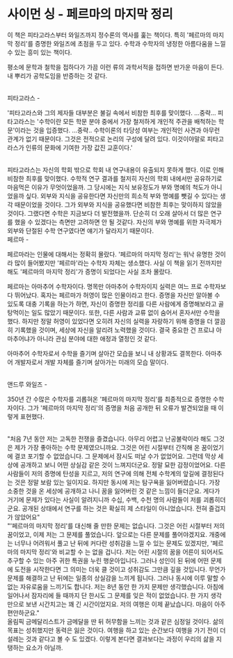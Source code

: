# 사이먼 싱 - 페르마의 마지막 정리

이 책은 피타고라스부터 와일즈까지 정수론의 역사를 훑는 책이다. 특히 &#39;페르마의 마지막 정리&#39;를 증명한 와일즈에 초점을 두고 있다. 수학과 수학자의 냉정한 아름다움을 느낄 수 있는 흥미 있는 책이다.

 평소에 문학과 철학을 접하다가 가끔 이런 류의 과학서적을 접하면 반가운 마음이 든다. 내 뿌리가 공학도임을 반증하는 것 같다.

<br>
피타고라스 -

 &#39;피타고라스와 그의 제자들 대부분은 불길 속에서 비참한 최후를 맞이했다. ...중략... 피타고라스는 &#39;수학이란 모든 학문 분야 중에서 가장 철저하게 개인적 주관을 배척하는 학문&#39;이라는 것을 입증했다. ...중략.. 수학이론의 타당성 여부는 개인적인 사견과 아무런 관계가 없기 때문이다. 그것은 전적으로 논리의 구성에 달려 있다. 이것이야말로 피타고라스가 인류의 문화에 기여한 가장 값진 교훈이다.&#39;

<br>
 피타고라스는 자신의 학회 밖으로 학회 내 연구내용이 유출되지 못하게 했다. 이로 인해 비참한 최후를 맞이했다. 수학적 연구 결과를 철저히 자신의 학회 내에서만 공유하기로 마음먹은 이유가 무엇이었을까. 그 당시에는 지식 보유정도가 부와 명예의 척도가 아니었을까 싶다. 외부와 지식을 공유한다면 자신만의 희소적 부와 명예를 뺏길 수 있다는 생각 때문이었을 것이다. 그가 외부와 지식을 공유했다면 비참한 최후는 맞이하지 않았을 것이다. 그랬다면 수학은 지금보다 더 발전했을까. 단순히 더 오래 살아서 더 많은 연구를 했을 수 있겠다는 측면만 고려하면 안 될 것같다. 자신의 부와 명예를 위한 자극제가 외부와 단절된 수학 연구였다면 얘기가 달라지기 때문이다.

<br>
페르마 -

 페르마라는 인물에 대해서는 정확히 몰랐다. &#39;페르마의 마지막 정리&#39;는 워낙 유명한 것이라 많이 들어봤지만 &#39;페르마&#39;라는 수학자 자체는 생소했다. 사실 이 책을 읽기 전까지만 해도 &#39;페르마의 마지막 정리&#39;가 증명이 되었다는 사실 조차 몰랐다.

 페르마는 아마추어 수학자이다. 명목만 아마추어 수학자이지 실력은 여느 프로 수학자보다 뛰어났다. 혹자는 페르마가 허영이 많은 인물이라고 한다. 증명을 자신만 알아볼 수 있도록 대충 기록을 하는가 하면, 자신이 증명한 정리를 다른 사람에게 증명해보라고 골탕먹이는 일도 많았기 때문이다. 또한, 다른 사람과 교류 없이 숨어서 혼자서만 수학을 했다. 하지만 정말 허영이 있었다면 오히려 자신의 실력을 자랑하기 위해 증명을 더 깔끔히 기록했을 것이며, 세상에 자신을 알리려 노력했을 것이다. 결국 중요한 건 프로냐 아마추어냐가 아니라 관심 분야에 대한 애정과 열정인 것 같다.

 아마추어 수학자로서 수학을 즐기며 살아간 모습을 보니 내 상황과도 결목한다. 아마추어 개발자로서 개발 자체를 즐기며 살아가는 미래의 모습 말이다.

<br>
앤드루 와일즈 -

 350년 간 수많은 수학자를 괴롭혀온 &#39;페르마의 마지막 정리&#39;를 최종적으로 증명한 수학자이다. 그가 &#39;페르마의 마지막 정리&#39;의 증명을 처음 공개한 뒤 오류가 발견되었을 때 이렇게 표현했다.

<br>
 &quot;처음 7년 동안 저는 고독한 전쟁을 즐겼습니다. 아무리 어렵고 난공불락이라 해도 그것은 제가 가장 좋아하는 수학 문제였으니까요. 그것은 어린 시절부터 간직해 온 꿈이었기에 결코 포기할 수 없었습니다. 그 문제에서 잠시도 떠날 수가 없었어요. 그런데 막상 세상에 공개하고 보니 어떤 상실감 같은 것이 느껴지더군요. 정말 묘한 감정이었어요. 다른 사람들이 저의 증명에 탄성을 지르고, 저의 연구에 의해 전체 수학계의 앞길에 결정된다는 것은 정말 보람 있는 일이지요. 하지만 동시에 저는 탐구욕을 잃어버렸습니다. 가장 소중한 것을 온 세상에 공개하고 나니 꿈을 잃어버린 것 같은 느낌이 들더군요. 게다가 거기에 문제가 있다는 사실이 알려지니까 수십, 수백, 수천 명의 사람들이 저를 괴롭히더군요. 공개된 상태에서 연구를 하는 것은 확실히 제 스타일이 아니었습니다. 전혀 즐겁지가 않았어요&quot;

<br>
 &quot;&#39;페르마의 마지막 정리&#39;를 대신해 줄 만한 문제는 없습니다. 그것은 어린 시절부터 저의 꿈이었고, 이제 저는 그 문제를 풀었습니다. 앞으로는 다른 문제를 풀어야겠지요. 개중에는 너무나 어려워서 풀고 난 뒤에 커다란 성취감을 느낄 수 있는 문제도 있겠지만, &#39;페르마의 마지막 정리&#39;와 비교할 수 는 없을 겁니다. 저는 어린 시절의 꿈을 어른이 되어서도 추구할 수 있는 아주 귀한 특권을 누린 행운아입니다. 그러나 성인이 된 뒤에 어떤 문제에 도전을 시작한다면 그 의미는 더욱 클 것이고 성취감도 그만큼 깊을 것입니다. 무언가 문제를 해결하고 난 뒤에는 일종의 상실감을 느끼게 됩니다. 그러나 동시에 이루 말할 수 없는 자유로움을 느끼기도 합니다. 저는 8년 동안 한 가지 문제만 생각했습니다. 아침에 일어나서 잠자리에 들 때까지 단 한시도 그 문제를 잊은 적이 없었습니다. 한 가지 생각만으로 보낸 시간치고는 꽤 긴 시간이었지요. 저의 여행은 이제 끝났습니다. 마음이 아주 편안하군요.&quot;

<br>
 올림픽 금메달리스트가 금메달을 딴 뒤 허무함을 느끼는 것과 같은 심정일 것이다. 삶의 목표는 성취했지만 동력은 잃은 것이다. 여행을 하고 있는 순간보다 여행을 가기 전이 더 설레는 것과 같다고 볼 수 도 있겠다. 이렇게 본다면 결과보다는 과정이 우리의 삶을 지탱하는 요소가 아닐까.
